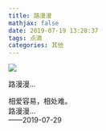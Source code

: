 ```yaml
---
title: 路漫漫
mathjax: false
date: 2019-07-19 13:28:37
tags: 点滴
categories: 其他
---
```


![](http://image.huvjie.com/190719N_img01.jpg)

<!--more-->

路漫漫…

相爱容易，相处难。  
路漫漫…  
——2019-07-29  